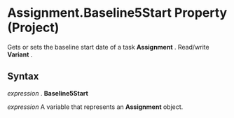 
# Assignment.Baseline5Start Property (Project)

Gets or sets the baseline start date of a task  **Assignment** . Read/write **Variant** .


## Syntax

 _expression_ . **Baseline5Start**

 _expression_ A variable that represents an **Assignment** object.


